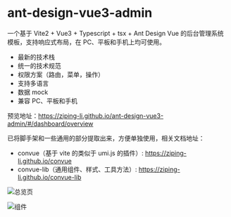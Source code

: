 # ant-design-vue3-admin

一个基于 Vite2 + Vue3 + Typescript + tsx + Ant Design Vue 的后台管理系统模板，支持响应式布局，在 PC、平板和手机上均可使用。

- 最新的技术栈
- 统一的技术规范
- 权限方案（路由，菜单，操作）
- 支持多语言
- 数据 mock
- 兼容 PC、平板和手机

预览地址：https://ziping-li.github.io/ant-design-vue3-admin/#/dashboard/overview

已将脚手架和一些通用的部分提取出来，方便单独使用，相关文档地址：
- convue（基于 vite 的类似于 umi.js 的插件）: https://ziping-li.github.io/convue
- convue-lib（通用组件、样式、工具方法）: https://ziping-li.github.io/convue-lib

![总览页](https://note.youdao.com/yws/api/personal/file/WEB25c2a428f27c34120073f9b69af60cc2?method=download&shareKey=f84179c048e3c131d44c27f32926a432 '总览页')

![组件](https://note.youdao.com/yws/api/personal/file/WEB9ec2149679f55a1f47fd97cdff42a676?method=download&shareKey=56effdb081bc2ac94609da70c51b9749 '组件')
